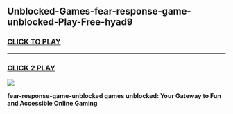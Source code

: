 
## Unblocked-Games-fear-response-game-unblocked-Play-Free-hyad9
<h3>
<a href="https://premium76.site?title=fear-response-game-unblocked&ref=23A">CLICK TO PLAY</a></h3>
<hr>

<h3>
<a href="https://premium76.site?title=fear-response-game-unblocked&ref=23A">CLICK 2 PLAY</a>
  
</h3>

<a href="https://premium76.site?title=fear-response-game-unblocked&ref=23A"><img src="https://clearcache.store/games.png"></a>


**fear-response-game-unblocked games unblocked: Your Gateway to Fun and Accessible Online Gaming**
